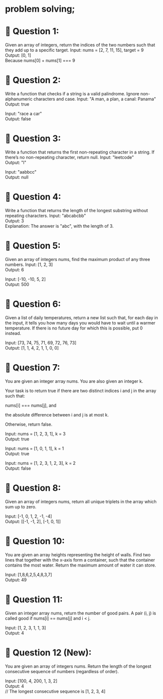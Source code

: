 # problem solving;

# 🧠 Question 1:
Given an array of integers, return the indices of the two numbers such that they add up to a specific target.
Input: nums = [2, 7, 11, 15], target = 9  
Output: [0, 1]  
Because nums[0] + nums[1] === 9

# 🧠 Question 2:
Write a function that checks if a string is a valid palindrome. Ignore non-alphanumeric characters and case.
Input: "A man, a plan, a canal: Panama"  
Output: true

Input: "race a car"  
Output: false

# 🧠 Question 3:
Write a function that returns the first non-repeating character in a string. If there’s no non-repeating character, return null.
Input: "leetcode"  
Output: "l"

Input: "aabbcc"  
Output: null

# 🧠 Question 4:
Write a function that returns the length of the longest substring without repeating characters.
Input: "abcabcbb"  
Output: 3  
Explanation: The answer is "abc", with the length of 3.

# 🧠 Question 5:
Given an array of integers nums, find the maximum product of any three numbers.
Input: [1, 2, 3]  
Output: 6

Input: [-10, -10, 5, 2]  
Output: 500

# 🧠 Question 6:
Given a list of daily temperatures, return a new list such that, for each day in the input, it tells you how many days you would have to wait until a warmer temperature.
If there is no future day for which this is possible, put 0 instead.

Input: [73, 74, 75, 71, 69, 72, 76, 73]  
Output: [1, 1, 4, 2, 1, 1, 0, 0]

# 🧠 Question 7:
You are given an integer array nums. You are also given an integer k.

Your task is to return true if there are two distinct indices i and j in the array such that:

nums[i] === nums[j], and

the absolute difference between i and j is at most k.

Otherwise, return false.

Input: nums = [1, 2, 3, 1], k = 3  
Output: true

Input: nums = [1, 0, 1, 1], k = 1  
Output: true

Input: nums = [1, 2, 3, 1, 2, 3], k = 2  
Output: false

# 🧠 Question 8:
Given an array of integers nums, return all unique triplets in the array which sum up to zero.

Input: [-1, 0, 1, 2, -1, -4]  
Output: [[-1, -1, 2], [-1, 0, 1]]


# 🧠 Question 10:
You are given an array heights representing the height of walls. Find two lines that together with the x-axis form a container, such that the container contains the most water. Return the maximum amount of water it can store.

Input: [1,8,6,2,5,4,8,3,7]  
Output: 49


# 🧠 Question 11:
Given an integer array nums, return the number of good pairs.
A pair (i, j) is called good if nums[i] == nums[j] and i < j.

Input: [1, 2, 3, 1, 1, 3]  
Output: 4

# 🧠 Question 12 (New):
You are given an array of integers nums. Return the length of the longest consecutive sequence of numbers (regardless of order).

Input: [100, 4, 200, 1, 3, 2]  
Output: 4  
// The longest consecutive sequence is [1, 2, 3, 4]